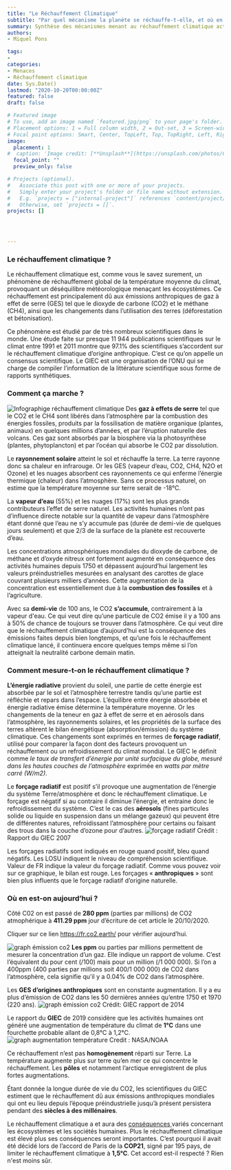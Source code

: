 ```yaml
---
title: "Le Réchauffement Climatique"
subtitle: "Par quel mécanisme la planète se réchauffe-t-elle, et où en sommes-nous aujourd'hui ? "
summary: Synthèse des mécanismes menant au réchauffement climatique actuel et de comment ces changements climatiques sont mesurés.
authors:
- Miquel Pons

tags:
- 
categories:
- Menaces
- Réchauffement climatique
date: Sys.Date()
lastmod: "2020-10-20T00:00:00Z"
featured: false
draft: false

# Featured image
# To use, add an image named `featured.jpg/png` to your page's folder.
# Placement options: 1 = Full column width, 2 = Out-set, 3 = Screen-width
# Focal point options: Smart, Center, TopLeft, Top, TopRight, Left, Right, BottomLeft, Bottom, BottomRight
image:
  placement: 1
#  caption: 'Image credit: [**Unsplash**](https://unsplash.com/photos/CpkOjOcXdUY)'
  focal_point: ""
  preview_only: false

# Projects (optional).
#   Associate this post with one or more of your projects.
#   Simply enter your project's folder or file name without extension.
#   E.g. `projects = ["internal-project"]` references `content/project/deep-learning/index.md`.
#   Otherwise, set `projects = []`.
projects: []




---
```


### Le réchauffement climatique ? 

Le réchauffement climatique est, comme vous le savez surement, un phénomène de réchauffement global de la température moyenne du climat, provoquant un déséquilibre météorologique menaçant les écosystèmes. Ce réchauffement est principalement dû aux émissions anthropiques de gaz à effet de serre (GES) tel que le dioxyde de carbone (CO2) et le méthane (CH4), ainsi que les changements dans l’utilisation des terres (déforestation et bétonisation).  

Ce phénomène est étudié par de très nombreux scientifiques dans le monde. Une étude faite sur presque 11 944 publications scientifiques sur le climat entre 1991 et 2011 montre que 97.1% des scientifiques s’accordent sur le réchauffement climatique d’origine anthropique. C’est ce qu’on appelle un consensus scientifique. Le GIEC est une organisation de l’ONU qui se charge de compiler l’information de la littérature scientifique sous forme de rapports synthétiques.

### Comment ça marche ?

<img class="fit-picture"      src="/media/infographie-RC.png"     alt="Infographige réchauffement climatique"     title="Réchauffement climatique E◊">
Des <b>gaz à effets de serre</b> tel que le CO2 et le CH4 sont libérés dans l’atmosphère par la combustion des énergies fossiles, produits par la fossilisation de matière organique (plantes, animaux) en quelques millions d’années, et par l’éruption naturelle des volcans. Ces gaz sont absorbés par la biosphère via la photosynthèse (plantes, phytoplancton) et par l’océan qui absorbe le CO2 par dissolution.  

<br/>

Le **rayonnement solaire** atteint le sol et réchauffe la terre. La terre rayonne donc sa chaleur en infrarouge. Or les GES (vapeur d’eau, CO2, CH4, N2O et Ozone) et les nuages absorbent ces rayonnements ce qui enferme l’énergie thermique (chaleur) dans l’atmosphère. Sans ce processus naturel, on estime que la température moyenne sur terre serait de -18°C. 

La **vapeur d’eau** (55%) et les nuages (17%) sont les plus grands contributeurs l’effet de serre naturel. Les activités humaines n’ont pas d’influence directe notable sur la quantité de vapeur dans l’atmosphère étant donné que l’eau ne s’y accumule pas (durée de demi-vie de quelques jours seulement) et que 2/3 de la surface de la planète est recouverte d’eau.   

Les concentrations atmosphériques mondiales du dioxyde de carbone, de méthane et d’oxyde nitreux ont fortement augmenté en conséquence des activités humaines depuis 1750 et dépassent aujourd’hui largement les valeurs préindustrielles mesurées en analysant des carottes de glace couvrant plusieurs milliers d’années. Cette augmentation de la concentration est essentiellement due à la **combustion des fossiles** et à l’agriculture.   

Avec sa **demi-vie** de 100 ans, le CO2 **s’accumule**, contrairement à la vapeur d'eau. Ce qui veut dire qu’une particule de CO2 émise il y a 100 ans à 50% de chance de toujours se trouver dans l’atmosphère. Ce qui veut dire que le réchauffement climatique d’aujourd’hui est la conséquence des émissions faites depuis bien longtemps, et qu’une fois le réchauffement climatique lancé, il continuera  encore quelques temps même si l’on atteignait la neutralité carbone demain matin. 

### Comment mesure-t-on le réchauffement climatique ? 

**L’énergie radiative** provient du soleil, une partie de cette énergie est absorbée par le sol et l’atmosphère terrestre tandis qu’une partie est réfléchie et repars dans l’espace. L’équilibre entre énergie absorbée et énergie radiative émise détermine la température moyenne. Or les changements de la teneur en gaz à effet de serre et en aérosols dans l’atmosphère, les rayonnements solaires, et les propriétés de la surface des terres altèrent le bilan énergétique (absorption/émission) du système climatique. Ces changements sont exprimés en termes de **forçage radiatif**, utilisé pour comparer la façon dont des facteurs provoquent un réchauffement ou un refroidissement du climat mondial. 
Le GIEC le définit comme  *le taux de transfert d’énergie par unité surfacique du globe, mesuré dans les hautes couches de l’atmosphère* exprimée en *watts par mètre carré (W/m2)*.

Le **forçage radiatif** est positif s’il provoque une augmentation de l’énergie du système Terre/atmosphère et donc le réchauffement climatique. Le forçage est négatif si au contraire il diminue l’énergie, et entraine donc le refroidissement du système. C’est le cas des **aérosols** (fines particules solide ou liquide en suspension dans un mélange gazeux) qui peuvent être de différentes natures, refroidissant l’atmosphère pour certains ou faisant des trous dans la couche d’ozone pour d’autres.
<img class="fit-picture"      src="/media/forçage radiatif.png"     alt="forçage radiatif"     title="Rapport du GIEC 2007">
Crédit : Rapport du GIEC 2007  

Les forçages radiatifs sont indiqués en rouge quand positif, bleu quand négatifs. Les  LOSU indiquent le niveau de compréhension scientifique. Valeur de FR indique la valeur du forçage radiatif.
Comme vous pouvez voir sur ce graphique, le bilan est rouge. Les forçages « **anthropiques** » sont bien plus influents que le forçage radiatif d’origine naturelle.

### Où en est-on aujourd’hui ?
Côté C02 on est passé de **280 ppm** (parties par millions) de CO2 atmophérique à **411.29 ppm** jour d’écriture de cet article le 20/10/2020.  

Cliquer sur ce lien https://fr.co2.earth/ pour vérifier aujourd’hui. 

<img class="fit-picture"      src="/media/CO2_emissions_vs_concentrations_1751-2019_lrg.png"     alt="graph émission co2"     title="NOAA">
<b>Les ppm</b> ou parties par millions permettent de mesurer la concentration d’un gaz. Elle indique un rapport de volume. C’est l’équivalent du pour cent (/100) mais pour un million (/1 000 000). Si l’on a 400ppm (400 parties par millions soit 400/1 000 000) de CO2 dans l’atmosphère, cela signifie qu’il y a 0.04% de CO2 dans l’atmosphère.  

<br/>

Les **GES d’origines anthropiques** sont en constante augmentation. Il y a eu plus d’émission de CO2 dans les 50 dernières années qu’entre 1750 et 1970 (220 ans).
<img class="fit-picture"      src="/media/émission anthropique mondiale 1750 2011.png"     alt="graph émission co2"     title="NOAA">
Crédit: GIEC rapport de 2014  

Le rapport du **GIEC** de 2019 considère que les activités humaines ont généré une augmentation de température du climat de **1°C** dans une fourchette probable allant de 0,8°C à 1,2°C.
<img class="fit-picture"      src="/media/1987_yearly_temperature_anomalies_from_1880_to_2019.jpeg"     alt="graph augmentation température"     title="NASA/NOAA">
Credit : NASA/NOAA  

Ce réchauffement n’est pas **homogènement** réparti sur Terre. La température augmente plus sur terre qu’en mer ce qui concentre le réchauffement. Les **pôles** et notamment l’arctique enregistrent de plus fortes augmentations.  

Étant donnée la longue durée de vie du CO2, les scientifiques du GIEC estiment que le réchauffement dû aux émissions anthropiques mondiales qui ont eu lieu depuis l’époque préindustrielle jusqu’à présent persistera pendant des **siècles à des millénaires**.  

Le réchauffement climatique a et aura des <a href="https://ecologieetentropie.netlify.app/post/conséquences-rc"> conséquences </a> variés concernant les écosystèmes et les sociétés humaines. Plus le réchauffement climatique est élevé plus ses conséquences seront importantes. C’est pourquoi il avait été décidé lors de l’accord de Paris de la **COP21**, signé par 195 pays, de limiter le réchauffement climatique à **1,5°C**. 
Cet accord est-il respecté ? Rien n'est moins sûr.  